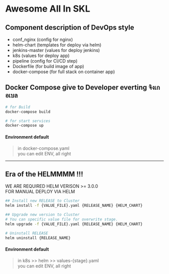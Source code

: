 # Awesome All In SKL

## Component description of DevOps style
- conf_nginx (config for nginx)
- helm-chart (templates for deploy via helm)
- jenkins-master (values for deploy jenkins)
- k8s (values for deploy app)
- pipeline (config for CI/CD step)
- Dockerfile (for build image of app)
- docker-compose (for full stack on container app)

## Docker Compose give to Developer everting จิงเกอเบล
```bash
# for Build
docker-compose build

# for start services
docker-compose up
```
#### Environment default
> in docker-compose.yaml \
you can edit ENV, all right

---

## Era of the HELMMMM !!!
WE ARE REQUIRED HELM VERISON >= 3.0.0 \
FOR MANUAL DEPLOY VIA HELM
```bash
## Install new RELEASE to Cluster
helm install -f {VALUE_FILE}.yaml {RELEASE_NAME} {HELM_CHART}

## Upgrade new version to Cluster
# You can specific value file for overwrite stage.
helm upgrade -f {VALUE_FILE}.yaml {RELEASE_NAME} {HELM_CHART}

# Uninstall RELEASE
helm uninstall {RELEASE_NAME}
```
#### Environment default
> in k8s >> helm >> values-{stage}.yaml \
you can edit ENV, all right